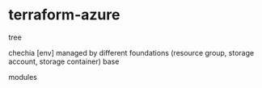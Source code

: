 # terraform-azure

tree

chechia
[env] managed by different foundations (resource group, storage account, storage container)
base 

modules

